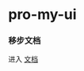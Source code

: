 # pro-my-ui

### 移步文档

进入 [文档](https://lifechang.github.io/pro-my-ui/component/installation/installation.html)
